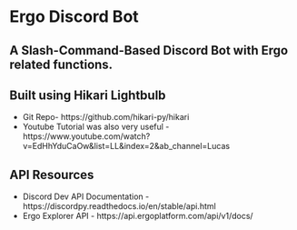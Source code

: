 # Ergo Discord Bot
## A Slash-Command-Based Discord Bot with Ergo related functions.


## Built using Hikari Lightbulb
<ul>
<li>Git Repo- https://github.com/hikari-py/hikari </li>
<li>Youtube Tutorial was also very useful - https://www.youtube.com/watch?v=EdHhYduCaOw&list=LL&index=2&ab_channel=Lucas </li>
</ul>

## API Resources
<ul>
<li>Discord Dev API Documentation - https://discordpy.readthedocs.io/en/stable/api.html</li>
<li>Ergo Explorer API - https://api.ergoplatform.com/api/v1/docs/</li>
</ul>
